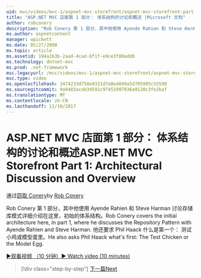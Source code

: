 ```yaml
---
uid: mvc/videos/mvc-1/aspnet-mvc-storefront/aspnet-mvc-storefront-part-1-architectural-discussion-and-overview
title: "ASP.NET MVC 店面第 1 部分： 体系结构的讨论和概述 |Microsoft 文档"
author: robconery
description: "Rob Conery 第 1 部分，其中他使用 Ayende Rahien 和 Steve Harman 讨论存储库模式详细介绍在这里，初始的体系结构。 他还要求 Phil..."
ms.author: aspnetcontent
manager: wpickett
ms.date: 05/27/2008
ms.topic: article
ms.assetid: 194a163b-2aad-4cad-bf1f-e9ce3f80add0
ms.technology: dotnet-mvc
ms.prod: .net-framework
msc.legacyurl: /mvc/videos/mvc-1/aspnet-mvc-storefront/aspnet-mvc-storefront-part-1-architectural-discussion-and-overview
msc.type: video
ms.openlocfilehash: 3474233d758e9331d7a0e4049a5d705995c55598
ms.sourcegitcommit: 9a9483aceb34591c97451997036a9120c3fe2baf
ms.translationtype: MT
ms.contentlocale: zh-CN
ms.lasthandoff: 11/10/2017
---
```

<a name="aspnet-mvc-storefront-part-1-architectural-discussion-and-overview"></a><span data-ttu-id="d01af-104">ASP.NET MVC 店面第 1 部分： 体系结构的讨论和概述</span><span class="sxs-lookup"><span data-stu-id="d01af-104">ASP.NET MVC Storefront Part 1: Architectural Discussion and Overview</span></span>
====================
<span data-ttu-id="d01af-105">通过[窃取 Conery](https://github.com/robconery)</span><span class="sxs-lookup"><span data-stu-id="d01af-105">by [Rob Conery](https://github.com/robconery)</span></span>

<span data-ttu-id="d01af-106">Rob Conery 第 1 部分，其中他使用 Ayende Rahien 和 Steve Harman 讨论存储库模式详细介绍在这里，初始的体系结构。</span><span class="sxs-lookup"><span data-stu-id="d01af-106">Rob Conery covers the initial architecture here, in part 1, where he discusses the Repository Pattern with Ayende Rahien and Steve Harman.</span></span> <span data-ttu-id="d01af-107">他还要求 Phil Haack 什么是第一个： 测试小鸡或模型蛋里。</span><span class="sxs-lookup"><span data-stu-id="d01af-107">He also asks Phil Haack what's first: The Test Chicken or the Model Egg.</span></span>

[<span data-ttu-id="d01af-108">&#9654;观看视频 （10 分钟）</span><span class="sxs-lookup"><span data-stu-id="d01af-108">&#9654; Watch video (10 minutes)</span></span>](https://channel9.msdn.com/Blogs/ASP-NET-Site-Videos/aspnet-mvc-storefront-part-1-architectural-discussion-and-overview)

>[!div class="step-by-step"]
[<span data-ttu-id="d01af-109">下一篇</span><span class="sxs-lookup"><span data-stu-id="d01af-109">Next</span></span>](aspnet-mvc-storefront-part-2-the-repository-pattern.md)
